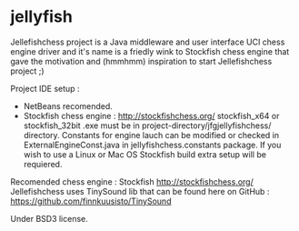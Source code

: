 jellyfish
=========
Jellefishchess project is a Java middleware and user interface UCI chess engine driver and it's name is a friedly wink to Stockfish chess engine that gave the motivation and (hmmhmm) inspiration to start Jellefishchess project ;)

Project IDE setup :
  - NetBeans recomended.
  - Stockfish chess engine : http://stockfishchess.org/  stockfish_x64 or stockfish_32bit .exe must be in project-directory/jfgjellyfishchess/ directory. Constants for engine lauch can be modified or checked in ExternalEngineConst.java in jellyfishchess.constants package. If you wish to use a Linux or Mac OS Stockfish build extra setup will be requiered.

Recomended chess engine : Stockfish http://stockfishchess.org/<br>
Jellefishchess uses TinySound lib that can be found here on GitHub : https://github.com/finnkuusisto/TinySound

Under BSD3 license.

